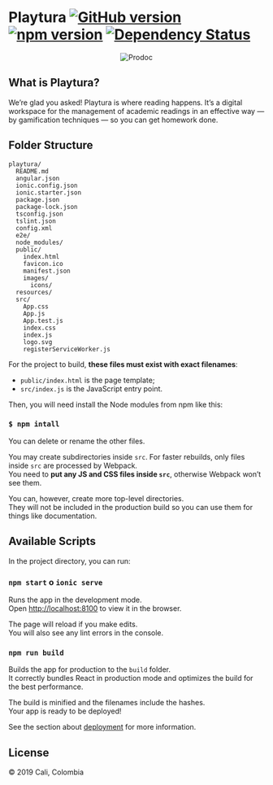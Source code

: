 # Playtura  [![GitHub version](https://badge.fury.io/gh/google%2Fmaterial-design-lite.svg)](https://badge.fury.io/gh/google%2Fmaterial-design-lite) [![npm version](https://badge.fury.io/js/material-design-lite.svg)](https://badge.fury.io/js/material-design-lite) [![Dependency Status](https://david-dm.org/google/material-design-lite.svg)](https://david-dm.org/google/material-design-lite)


<p align="center">
    <img src='https://res.cloudinary.com/attearturo/image/upload/v1558480169/Frame_2_bva24l.png' alt="Prodoc"/>
</p>

## What is Playtura?
We’re glad you asked! Playtura is where reading happens. It’s a digital workspace for the management of academic readings
in an effective way — by gamification techniques — so you can get homework done.


## Folder Structure

```
playtura/
  README.md  
  angular.json
  ionic.config.json
  ionic.starter.json
  package.json
  package-lock.json
  tsconfig.json
  tslint.json
  config.xml
  e2e/
  node_modules/
  public/
    index.html
    favicon.ico
    manifest.json
    images/
      icons/
  resources/
  src/
    App.css
    App.js
    App.test.js
    index.css
    index.js
    logo.svg
    registerServiceWorker.js
```

For the project to build, **these files must exist with exact filenames**:

* `public/index.html` is the page template;
* `src/index.js` is the JavaScript entry point.

Then, you will need install the Node modules from npm like this:

### `$ npm intall`

You can delete or rename the other files.

You may create subdirectories inside `src`. For faster rebuilds, only files inside `src` are processed by Webpack.<br>
You need to **put any JS and CSS files inside `src`**, otherwise Webpack won’t see them.

You can, however, create more top-level directories.<br>
They will not be included in the production build so you can use them for things like documentation.

## Available Scripts

In the project directory, you can run:

### `npm start`  o  `ionic serve`

Runs the app in the development mode.<br>
Open [http://localhost:8100](http://localhost:8100) to view it in the browser.

The page will reload if you make edits.<br>
You will also see any lint errors in the console.

### `npm run build`

Builds the app for production to the `build` folder.<br>
It correctly bundles React in production mode and optimizes the build for the best performance.

The build is minified and the filenames include the hashes.<br>
Your app is ready to be deployed!

See the section about [deployment](#deployment) for more information.


## License

© 2019
Cali, Colombia
